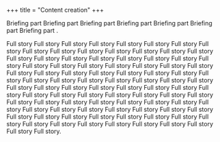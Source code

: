 +++
title = "Content creation"
+++

Briefing part Briefing part Briefing part Briefing part Briefing part Briefing part Briefing part .

<!--more-->

Full story Full story Full story Full story Full story Full story Full story Full story Full story Full story Full story Full story Full story Full story Full story Full story Full story Full story Full story Full story Full story Full story Full story Full story Full story Full story Full story Full story Full story Full story Full story Full story Full story Full story Full story Full story Full story Full story Full story Full story Full story Full story Full story Full story Full story Full story Full story Full story Full story Full story Full story Full story Full story Full story Full story Full story Full story Full story Full story Full story Full story Full story Full story Full story Full story Full story Full story Full story Full story Full story Full story Full story Full story Full story Full story Full story Full story Full story Full story Full story Full story Full story Full story Full story Full story Full story Full story Full story Full story Full story Full story Full story.
